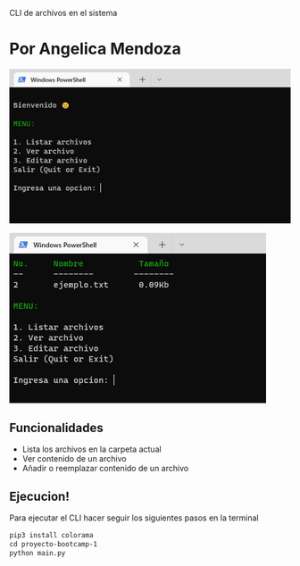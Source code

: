 CLI de archivos en el sistema

Por Angelica Mendoza
========

![CLI en accion!](screen1.PNG)

![CLI en accion!](screen2.png)

## Funcionalidades
 * Lista los archivos en la carpeta actual
 * Ver contenido de un archivo
 * Añadir o reemplazar contenido de un archivo

## Ejecucion!

Para ejecutar el CLI hacer seguir los siguientes pasos en la terminal

    pip3 install colorama
    cd proyecto-bootcamp-1
    python main.py
